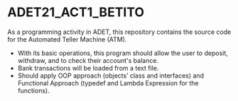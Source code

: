 # ADET21_ACT1_BETITO
As a programming activity in ADET, this repository contains the source code for the Automated Teller Machine (ATM).
- With its basic operations, this program should allow the user to deposit, withdraw, and to check their account's balance.
- Bank transactions will be loaded from a text file. 
- Should apply OOP approach (objects’ class and interfaces) and Functional Approach (typedef and 
Lambda Expression for the functions).
